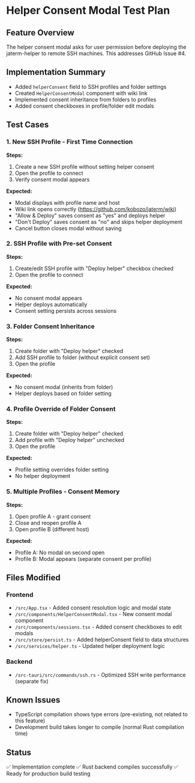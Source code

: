 # Helper Consent Modal Test Plan

## Feature Overview
The helper consent modal asks for user permission before deploying the jaterm-helper to remote SSH machines. This addresses GitHub Issue #4.

## Implementation Summary
- Added `helperConsent` field to SSH profiles and folder settings
- Created `HelperConsentModal` component with wiki link
- Implemented consent inheritance from folders to profiles
- Added consent checkboxes in profile/folder edit modals

## Test Cases

### 1. New SSH Profile - First Time Connection
**Steps:**
1. Create a new SSH profile without setting helper consent
2. Open the profile to connect
3. Verify consent modal appears

**Expected:**
- Modal displays with profile name and host
- Wiki link opens correctly (https://github.com/kobozo/jaterm/wiki)
- "Allow & Deploy" saves consent as "yes" and deploys helper
- "Don't Deploy" saves consent as "no" and skips helper deployment
- Cancel button closes modal without saving

### 2. SSH Profile with Pre-set Consent
**Steps:**
1. Create/edit SSH profile with "Deploy helper" checkbox checked
2. Open the profile to connect

**Expected:**
- No consent modal appears
- Helper deploys automatically
- Consent setting persists across sessions

### 3. Folder Consent Inheritance
**Steps:**
1. Create folder with "Deploy helper" checked
2. Add SSH profile to folder (without explicit consent set)
3. Open the profile

**Expected:**
- No consent modal (inherits from folder)
- Helper deploys based on folder setting

### 4. Profile Override of Folder Consent
**Steps:**
1. Create folder with "Deploy helper" checked
2. Add profile with "Deploy helper" unchecked
3. Open the profile

**Expected:**
- Profile setting overrides folder setting
- No helper deployment

### 5. Multiple Profiles - Consent Memory
**Steps:**
1. Open profile A - grant consent
2. Close and reopen profile A
3. Open profile B (different host)

**Expected:**
- Profile A: No modal on second open
- Profile B: Modal appears (separate consent per profile)

## Files Modified

### Frontend
- `/src/App.tsx` - Added consent resolution logic and modal state
- `/src/components/HelperConsentModal.tsx` - New consent modal component
- `/src/components/sessions.tsx` - Added consent checkboxes to edit modals
- `/src/store/persist.ts` - Added helperConsent field to data structures
- `/src/services/helper.ts` - Updated helper deployment logic

### Backend
- `/src-tauri/src/commands/ssh.rs` - Optimized SSH write performance (separate fix)

## Known Issues
- TypeScript compilation shows type errors (pre-existing, not related to this feature)
- Development build takes longer to compile (normal Rust compilation time)

## Status
✅ Implementation complete
✅ Rust backend compiles successfully
✅ Ready for production build testing